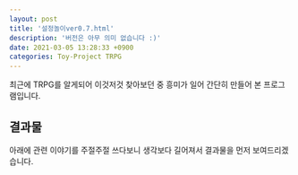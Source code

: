 ```yaml
---
layout: post
title: '설정놀이ver0.7.html'
description: '버전은 아무 의미 없습니다 :)'
date: 2021-03-05 13:28:33 +0900
categories: Toy-Project TRPG
---
```

최근에 TRPG를 알게되어 이것저것 찾아보던 중 흥미가 일어 간단히 만들어 본 프로그램입니다.

## 결과물
아래에 관련 이야기를 주절주절 쓰다보니 생각보다 길어져서 결과물을 먼저 보여드리겠습니다.

<html lang="kr">
<head>
    <meta charset="UTF-8">
    <meta http-equiv="X-UA-Compatible" content="IE=edge">
    <meta name="viewport" content="width=device-width, initial-scale=1.0">
    <script src="https://cdn.jsdelivr.net/npm/clipboard@2.0.6/dist/clipboard.min.js"></script>
    <title>설정놀이</title>
    <style>
        .btn{
            width: 150px;

        }
        .box{
            border: 1px solid #2e2e2e;
        }
    </style>
</head>
<body>
    <input class="btn" type='button' onclick="addS()" value="설정추가">
    <!-- <input class="btn" type='button' onclick="extractS()" value="설정추출">-->
    <br><br>
    설정 저장하기 : <input class="btn" id='btn_save' type='button' onclick="saveS()" data-clipboard-target='#save_data' value="저장">
    <input type="text" name="save_data" id="save_data" readonly><br>
    설정 불러오기 : <input class="btn" id="btn_load" type='button' onclick="loadS()" value="데이터입력">
    <hr>
    <div class="box" id="box_btn_settings">
        <input type="button" onclick="addLine()" value="줄 추가">
    </div>
    <hr>
    <div class="box" id="box_output_settings">

    </div>
</body>
<script>
    new ClipboardJS('#btn_save')

    const div_box_btn_settings = document.getElementById('box_btn_settings')
    const div_box_output_settings = document.getElementById('box_output_settings')

    let categories = []
    
    class Category{
        constructor(category){
            this.category = category
            this.settings = []
            this.isUsed = []
            this.cntUsed = 0
            this.isEmpty = true
        }
        add(setting){
            this.settings.push(setting)
            this.isUsed.push(0)
            this.isEmpty = false
        }
        pop(idx){
            if(this.isUsed[idx]) return false

            this.isUsed[idx] = 1
            if(++this.cntUsed === this.settings.length){
                this.isEmpty = true
            }
            return this.settings[idx]
        }
        reset(){
            this.isUsed = new Array(this.settings.length).fill(0)
            this.cntUsed = 0
            this.isEmpty = this.settings.length === 0 ? true : false
        }
    }
    class Setting{
        constructor(content){
            this.content = content
        }
    }
    const addS = ()=>{
        let text_category = prompt('추가할 속성의 카테고리를 입력하세요.')
        let text_content = prompt('추가할 속성의 내용을 입력하세요.')

        for(let tmp_category of categories){
            if(tmp_category.category == text_category){
                let setting = new Setting(text_content)
                tmp_category.add(setting)
                return true
            }
        }

        let category = new Category(text_category)
        let setting = new Setting(text_content)
        category.add(setting)
        categories.push(category)

        let btn_category = document.createElement('input')
        btn_category.value = text_category
        btn_category.type = 'button'
        btn_category.onclick = function() {extractS(category)}

        div_box_btn_settings.appendChild(btn_category)

        return true
    }
    const extractS = (category)=>{
        let settings = category.settings

        if(category.isEmpty) return false

        let rand_num = parseInt(Math.random()*settings.length)
        while(category.isUsed[rand_num]){
            rand_num = parseInt(Math.random()*settings.length)
        }
        
        let p_setting = document.createElement('p')
        p_setting.innerText = category.pop(rand_num).content

        div_box_output_settings.appendChild(p_setting)

    }
    const addLine = ()=>{
        div_box_output_settings.appendChild(document.createElement('hr'))
        categories.map(category => category.reset())
    }
    const saveS = ()=>{
        categories.map(category => category.reset())
        save_data.value = JSON.stringify(categories)
        // alert('미구현')
    }
    const loadS = ()=>{
        let data = prompt('세이브 데이터를 입력하세요.')
        categories = JSON.parse(data)

        for(let category of categories){
            category.__proto__ = Category.prototype

            let btn_category = document.createElement('input')
            btn_category.value = category.category
            btn_category.type = 'button'
            btn_category.onclick = function() {extractS(category)}

            div_box_btn_settings.appendChild(btn_category)
        }
        // alert('미구현')
    }
</script>
</html>

## 배경
아래 주저리주저리 적어둔 것은 게임에 대해 공부라곤 1도 해보지 않은 무지한 사람의 개인적인 의견이므로 가볍게 읽어주시면 좋겠습니다. 

TRPG의 시나리오를 생각해보면, 배우(Actor)가 존재하고 어떠한 사건(Event)을 겪게 되는데, 그 과정에서 배우는 특정 행동(Action)을 취하고 그에 대한 결과(Result)를 받습니다.

그렇게 쌓인 결과, 여기선 설정이라고 부르겠습니다, 설정들이 모여 거대한 시나리오를 만들어나가게 됩니다.

미리 스토리가 정해져 있는 것이 아니라 설정에 따라 어떻게 진행될 지 예측할 수 없기에 더욱 매력적으로 느껴집니다.

<img src="/assets/imgs/post_55/그림1.png" alt="그림1" width=600/><br>
<small>대충 이런 느낌?</small>
{:style="text-align:center;"}

한편으로 생각해보면 요즘 인기를 끌고 있는 로그라이크 류 게임 뿐만 아니라 많은 게임들이 크게 보면 이런 시나리오의 연장선에 놓여있다고 볼 수 있지 않을까요?

결국은 로그라이크 게임 역시 스테이지를 클리어하면 보상(Result-Success)을, 생명이 다하면 패널티(Result-Fail)를 받아 시간이 지날수록 보상이 쌓이고 쌓여 캐릭터는 예측할 수 없는 방향으로 성장해나갑니다.

이 과정에서 결과(Result)의 가지수를 늘려 랜덤성을 극대화시킨다면 마음에 드는 결과를 뽑았을 때, 즉 가챠에 성공했을 때의 성취감은 이루 말할 수 없습니다.

물론 이 모든 희망찬 이야기는 게임의 밸런스가 무너지지 않는 선에서 일어나는 것으로, 밸런스를 잘 조율해야겠죠.

아무렴 어떨까, 설정과 설정이 겹쳐 시너지효과를 일으키는 것에 매력을 느낀 저는 간단히 설정놀음을 할 수 있는 이 프로그램을 만들게되었습니다.

섬세함이라고는 찾아볼 수 없는 정말 단순한 프로그램으로 만들었기 때문에 밸런스와 같이 고차원적인 문제는 고려하지 않을 수 있었습니다. 

## 기능
- 설정추가 : 카테고리를 설정하고 설정을 입력하면 해당 카테고리에서 랜덤으로 설정을 뽑을 수 있는 버튼이 생성됩니다. 이미 버튼이 존재한다면, 뽑을 수 있는 설정을 카테고리에 추가합니다.<br><br>
- 저장하기 : **자동으로 클립보드에 저장됩니다.** json 형태로 추출한 데이터는 이후 '불러오기' 기능을 사용하는데 활용됩니다. 메모장 같은 곳에 저장해두세요!<br><br>
- 불러오기 : 저장 데이터를 입력할 수 있습니다. 데이터에 맞춰 자동으로 버튼들이 추가됩니다. <br><br>
- 줄 추가 : 중복되는 설정이 들어가지 않게끔 설정해두었으나, 줄 추가 시 중복처리를 초기화시켜 새로운 마음으로 설정 가챠를 돌리실 수 있습니다.

## 느낌적인 느낌을 말씀드리자면

<img src="/assets/imgs/post_55/그림2.png" alt="그림2" width=600/><br>
<small>이런 느낌? 22</small>
{:style="text-align:center;"}

## 마지막으로

나중에 능력이 된다면 간단한 게임도 한 번 만들어보려고 합니다. 로그라이크 게임 너무 재밌어요.